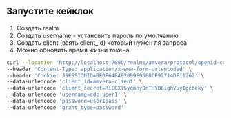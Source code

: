 ## Запустите кейклок
1. Создать realm
2. Создать username - установить пароль по умолчанию
3. Создать client (взять client_id) который нужен ля запроса
4. Можно обновить время жизни токена

```bash
curl --location 'http://localhost:7080/realms/amvera/protocol/openid-connect/token' \
--header 'Content-Type: application/x-www-form-urlencoded' \
--header 'Cookie: JSESSIONID=BE0F64B482099F9660CF92714DF11262' \
--data-urlencode 'client_id=amvera-client' \
--data-urlencode 'client_secret=MiEOXl5yqmhy8nTHYB6ighVuyIgcbeky' \
--data-urlencode 'username=cdc-user1' \
--data-urlencode 'password=user1pass' \
--data-urlencode 'grant_type=password'
```
